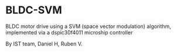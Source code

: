 # BLDC-SVM
BLDC motor drive using a SVM (space vector modulation) algorithm, implemented via a dspic30f4011 microship controller

By IST team, Daniel H, Ruben V.
